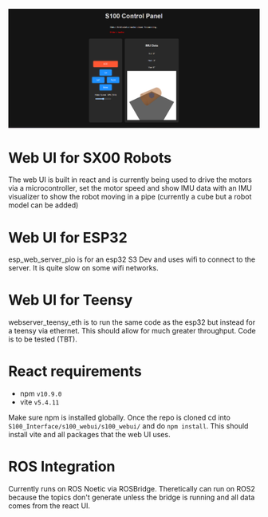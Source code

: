 ![Web UI](readme_resources/webui.png)

# Web UI for SX00 Robots 
The web UI is built in react and is currently being used to drive the motors via a microcontroller, set the motor speed and show IMU data with an IMU visualizer to show the robot moving in a pipe (currently a cube but a robot model can be added)

# Web UI for ESP32
esp_web_server_pio is for an esp32 S3 Dev and uses wifi to connect to the server. It is quite slow on some wifi networks. 

# Web UI for Teensy
webserver_teensy_eth is to run the same code as the esp32 but instead for a teensy via ethernet. This should allow for much greater throughput. Code is to be tested (TBT).

# React requirements
- npm `v10.9.0`
- vite `v5.4.11`

Make sure npm is installed globally. Once the repo is cloned cd into `S100_Interface/s100_webui/s100_webui/` and do `npm install`. This should install vite and all packages that the web UI uses.

# ROS Integration
Currently runs on ROS Noetic via ROSBridge. Theretically can run on ROS2 because the topics don't generate unless the bridge is running and all data comes from the react UI.
